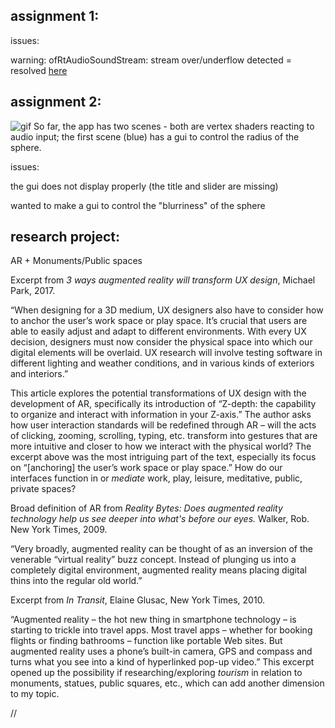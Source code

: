## assignment 1:
issues:

warning: ofRtAudioSoundStream: stream over/underflow detected = resolved [here](https://github.com/openframeworks/openFrameworks/issues/5120)

## assignment 2:
  ![gif](https://github.com/sonya-irsay/creativecode/blob/master/WEEK_04/w4_assignment_2.gif "assignment 2")
  So far, the app has two scenes - both are vertex shaders reacting to audio input; the first scene (blue) has a gui
to control the radius of the sphere.

issues:

the gui does not display properly (the title and slider are missing)

wanted to make a gui to control the "blurriness" of the sphere

## research project:
AR + Monuments/Public spaces
 
Excerpt from *3 ways augmented reality will transform UX design*, Michael Park, 2017.

“When designing for a 3D medium, UX designers also have to consider how to anchor the user’s work space or play space. It’s crucial that users are able to easily adjust and adapt to different environments. With every UX decision, designers must now consider the physical space into which our digital elements will be overlaid. UX research will involve testing software in different lighting and weather conditions, and in various kinds of exteriors and interiors.”

This article explores the potential transformations of UX design with the development of AR, specifically its introduction of “Z-depth: the capability to organize and interact with information in your Z-axis.” The author asks how user interaction standards will be redefined through AR – will the acts of clicking, zooming, scrolling, typing, etc. transform into gestures that are more intuitive and closer to how we interact with the physical world? The excerpt above was the most intriguing part of the text, especially its focus on “[anchoring] the user’s work space or play space.” How do our interfaces function in or *mediate* work, play, leisure, meditative, public, private spaces? 

Broad definition of AR from *Reality Bytes: Does augmented reality technology help us see deeper into what's before our eyes.* Walker, Rob. New York Times, 2009.

“Very broadly, augmented reality can be thought of as an inversion of the venerable “virtual reality” buzz concept. Instead of plunging us into a completely digital environment, augmented reality means placing digital thins into the regular old world.”

Excerpt from *In Transit*, Elaine Glusac, New York Times, 2010.

“Augmented reality – the hot new thing in smartphone technology – is starting to trickle into travel apps. Most travel apps – whether for booking flights or finding bathrooms – function like portable Web sites. But augmented reality uses a phone’s built-in camera, GPS and compass and turns what you see into a kind of hyperlinked pop-up video.”
This excerpt opened up the possibility if researching/exploring *tourism* in relation to monuments, statues, public squares, etc., which can add another dimension to my topic.

//



